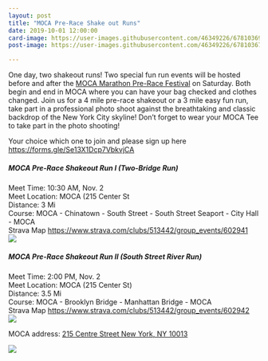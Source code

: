 ```yaml
---
layout: post
title: "MOCA Pre-Race Shake out Runs"
date: 2019-10-01 12:00:00
card-image: https://user-images.githubusercontent.com/46349226/67810369-dcd8fd00-fa70-11e9-91f0-1fc3b665310c.jpg
post-image: https://user-images.githubusercontent.com/46349226/67810367-dcd8fd00-fa70-11e9-96bb-9a2b5d24ef65.jpg

---
```


One day, two shakeout runs! Two special fun run events will be hosted before and after the <a href="/events/2019-10-03-moca-pre-race-festival">MOCA Marathon Pre-Race Festival</a> on Saturday. Both begin and end in MOCA where you can have your bag checked and clothes changed. Join us for a 4 mile pre-race shakeout or a 3 mile easy fun run, take part in a professional photo shoot against the breathtaking and classic backdrop of the New York City skyline!  Don’t forget to wear your MOCA Tee to take part in the photo shooting!

<!--more-->


Your choice which one to join and please sign up here <a href="https://forms.gle/Se13X1Dcp7VbkvjCA">https://forms.gle/Se13X1Dcp7VbkvjCA</a>

<h5>MOCA Pre-Race Shakeout Run I (Two-Bridge Run)</h5>
Meet Time: 10:30 AM, Nov. 2<br/>
Meet Location: MOCA (215 Center St<br/>
Distance: 3 Mi<br/>
Course: MOCA - Chinatown - South Street - South Street Seaport - City Hall - MOCA<br/>
Strava Map <a href="https://www.strava.com/clubs/513442/group_events/602941">https://www.strava.com/clubs/513442/group_events/602941</a>
<br/>
<img src="https://user-images.githubusercontent.com/46349226/67946329-862a0b00-fbb7-11e9-952d-578e284c8eee.PNG">


<h5>MOCA Pre-Race Shakeout Run II (South Street River Run)</h5>

Meet Time: 2:00 PM, Nov. 2<br/>
Meet Location: MOCA (215 Center St)<br/>
Distance: 3.5 Mi<br/>
Course: MOCA - Brooklyn Bridge - Manhattan Bridge - MOCA<br/>
Strava Map <a href="https://www.strava.com/clubs/513442/group_events/602942">https://www.strava.com/clubs/513442/group_events/602942</a>
<br/>
<img src="https://user-images.githubusercontent.com/46349226/67946330-862a0b00-fbb7-11e9-9d7f-42d10eebdc2c.PNG">



MOCA address: 
 <a href="https://www.google.com/maps/place/215+Centre+St,+New+York,+NY+10013/@40.7192026,-74.0020955,16.42z/data=!4m5!3m4!1s0x89c25989be8a76ed:0xb95994a245698aef!8m2!3d40.7194599!4d-73.9991797">215 Centre Street New York, NY 10013</a>

<a href="/events/2019-10-03-moca-pre-race-festival">
 <img src="https://user-images.githubusercontent.com/46349226/66169399-3edb4980-e60e-11e9-8b0f-91a9cf5e6c13.jpg">
 </a>

